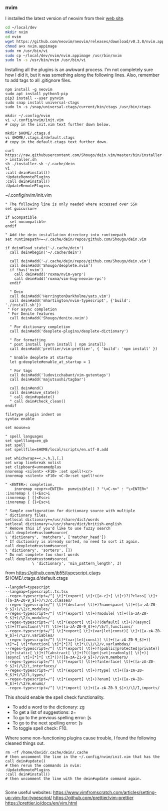 ### nvim

I installed the latest version of neovim from their [web site](https://neovim.io/).

```bash
cd ~/local/dev
mkdir nvim
cd nvim
wget https://github.com/neovim/neovim/releases/download/v0.3.8/nvim.appimage
chmod a+x nvim.appimage
sudo rm /usr/bin/vi
sudo cp ~/local/dev/nvim/nvim.appimage /usr/bin/nvim
sudo ln -s /usr/bin/nvim /usr/bin/vi

```

Installing all the plugins is an awkward process. I'm not completely sure how I did it, but it was something along the following lines.
Also, remember to add tags to all .gitignore files.


```
npm install -g neovim
sudo apt install python3-pip
pip3 install --user pynvim
sudo snap install universal-ctags
sudo ln -s /snap/universal-ctags/current/bin/ctags /usr/bin/ctags

mkdir ~/.config/nvim
vi ~/.config/nvim/init.vim
# copy in the init.vim text further down below. 

mkdir $HOME/.ctags.d
vi $HOME/.ctags.d/default.ctags
# copy in the default.ctags text further down.

curl https://raw.githubusercontent.com/Shougo/dein.vim/master/bin/installer.sh > installer.sh 
sh ./installer.sh ~/.cache/dein 
vi 
:call dein#install()
:UpdateRemotePlugins 
:call dein#install()
:UpdateRemotePlugins 

```
~/.config/nvim/init.vim
```
" The following line is only needed where accessed over SSH
set guicursor=

if &compatible
  set nocompatible
endif

" Add the dein installation directory into runtimepath
set runtimepath+=~/.cache/dein/repos/github.com/Shougo/dein.vim

if dein#load_state('~/.cache/dein')
  call dein#begin('~/.cache/dein')

  call dein#add('~/.cache/dein/repos/github.com/Shougo/dein.vim')
  call dein#add('Shougo/deoplete.nvim')
  if !has('nvim')
    call dein#add('roxma/nvim-yarp')
    call dein#add('roxma/vim-hug-neovim-rpc')
  endif

  " Dein
  call dein#add('HerringtonDarkholme/yats.vim')
  call dein#add('mhartington/nvim-typescript', {'build': './install.sh'})
 " For async completion
 " For Denite features
  call dein#add('Shougo/denite.nvim')

  " For dictionary completion 
  call dein#add('deoplete-plugins/deoplete-dictionary')

  " For formatting
  " post install (yarn install | npm install)
  call dein#add('prettier/vim-prettier', { 'build': 'npm install' })

  " Enable deoplete at startup
  let g:deoplete#enable_at_startup = 1

  " For tags 
  call dein#add('ludovicchabant/vim-gutentags')
  call dein#add('majutsushi/tagbar')

  call dein#end()
  call dein#save_state()
  " call dein#update()
  " call dein#check_clean()
endif

filetype plugin indent on
syntax enable

set mouse=a

" spell languages
set spelllang=en_gb
set spell
set spellfile=$HOME/local/scripts/en.utf-8.add

set whichwrap+=<,>,h,l,[,]
set wrap linebreak nolist
set clipboard=unnamedplus
nnoremap <silent> <F10> :set spell!<cr>
inoremap <silent> <F10> <C-O>:set spell!<cr>

" <ENTER>: completion.
    inoremap <expr><ENTER>  pumvisible() ? "\<C-n>" : "\<ENTER>"
:inoremap ( ()<Esc>i
:inoremap [ []<Esc>i
:inoremap { {}<Esc>i

" Sample configuration for dictionary source with multiple
" dictionary files.
setlocal dictionary+=/usr/share/dict/words
setlocal dictionary+=/usr/share/dict/british-english
" Remove this if you'd like to use fuzzy search
call deoplete#custom#source(
\ 'dictionary', 'matchers', ['matcher_head'])
" If dictionary is already sorted, no need to sort it again.
call deoplete#custom#source(
\ 'dictionary', 'sorters', [])
" Do not complete too short words
call deoplete#custom#source(
			\ 'dictionary', 'min_pattern_length', 3)

```

from https://github.com/jb55/typescript-ctags
$HOME/.ctags.d/default.ctags 
```
--langdef=typescript
--langmap=typescript:.ts.tsx
--regex-typescript=/^[ \t]*(export[ \t]+([a-z]+[ \t]+)?)?class[ \t]+([a-zA-Z0-9_$]+)/\3/c,classes/
--regex-typescript=/^[ \t]*(declare[ \t]+)?namespace[ \t]+([a-zA-Z0-9_$]+)/\2/c,modules/
--regex-typescript=/^[ \t]*(export[ \t]+)?module[ \t]+([a-zA-Z0-9_$]+)/\2/n,modules/
--regex-typescript=/^[ \t]*(export[ \t]+)?(default[ \t]+)?(async[ \t]+)?function(\*)?[ \t]+([a-zA-Z0-9_$]+)/\5/f,functions/
--regex-typescript=/^[ \t]*export[ \t]+(var|let|const)[ \t]+([a-zA-Z0-9_$]+)/\2/v,variables/
--regex-typescript=/^[ \t]*(var|let|const)[ \t]+([a-zA-Z0-9_$]+)[ \t]*=[ \t]*function[ \t]*[*]?[ \t]*\(\)/\2/v,varlambdas/
--regex-typescript=/^[ \t]*(export[ \t]+)?(public|protected|private)[ \t]+(static[ \t]+)?(abstract[ \t]+)?(((get|set|readonly)[ \t]+)|(async[ \t]+[*]*[ \t]*))?([a-zA-Z1-9_$]+)/\9/m,members/
--regex-typescript=/^[ \t]*(export[ \t]+)?interface[ \t]+([a-zA-Z0-9_$]+)/\2/i,interfaces/
--regex-typescript=/^[ \t]*(export[ \t]+)?type[ \t]+([a-zA-Z0-9_$]+)/\2/t,types/
--regex-typescript=/^[ \t]*(export[ \t]+)?enum[ \t]+([a-zA-Z0-9_$]+)/\2/e,enums/
--regex-typescript=/^[ \t]*import[ \t]+([a-zA-Z0-9_$]+)/\1/I,imports/

```

This should enable the spell check functionality. 
- To add a word to the dictionary: zg 
- To get a list of suggestions: z=
- To go to the previous spelling error: [s
- To go to the next spelling error: ]s
- To toggle spell check: F10.

Where some non-functioning plugins cause trouble, I found the following cleaned things out. 
```
rm -rf /home/david/.cache/dein/.cache
# then uncomment the line in the ~/.config/nvim/init.vim that has the 
call dein#update()
# then rerun the commands in nvim:
:UpdateRemotePlugins 
:call dein#install()
# then uncomment the line with the dein#update command again.


```
Some useful websites:
https://www.vimfromscratch.com/articles/setting-up-vim-for-typescript/
https://github.com/prettier/vim-prettier
https://prettier.io/docs/en/vim.html


